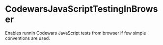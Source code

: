 # CodewarsJavaScriptTestingInBrowser
Enables runnin Codewars JavaScript tests from browser if few simple conventions are used.

